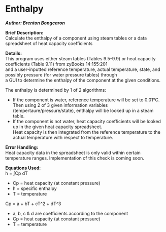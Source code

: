 # Enthalpy
***Author: Brenton Bongcaron***  

**Brief Description:**  
Calculate the enthalpy of a component using steam tables or a data spreadsheet of heat capacity coefficients  

**Details:**  
This program uses either steam tables (Tables 9.5-9.9) or heat capacity coefficients (Table 9.11) from zyBooks 14:155:201  
and a user-inputted reference temperature, actual temperature, state, and possibly pressure (for water pressure tables) through  
a GUI to determine the enthalpy of the component at the given conditions.  
  
The enthalpy is determined by 1 of 2 algorithms:  
  - If the component is water, reference temperature will be set to 0.01°C. Then using 2 of 3 given information variables  
    (tempertaure/pressure/state), enthalpy will be looked up in a steam table.
  - If the component is not water, heat capacity coefficients will be looked up in the given heat capacity spreadsheet.  
    Heat capacity is then integrated from the reference temperature to the actual temperature with respect to temperature.  
   
**Error Handling:**  
Heat capacity data in the spreadsheet is only valid within certain temperature ranges. Implementation of this check is coming soon.  

**Equations Used:**  
h = ∫Cp dT
  - Cp = heat capacity (at constant pressure)
  - h = specific enthalpy  
  - T = temperature  
  
Cp = a + bT + cT^2 + dT^3
  - a, b, c & d are coefficients according to the component
  - Cp = heat capacity (at constant pressure)
  - T = temperature

